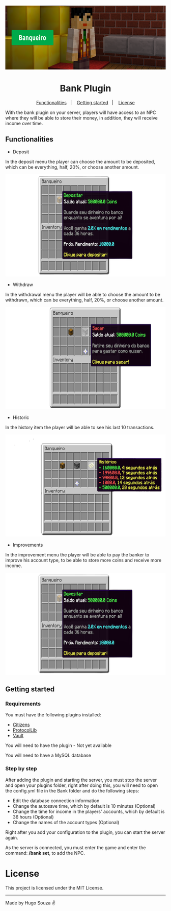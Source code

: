 <p align="center">
    <img src=".github/images/banner.png" height="200px" />
</p>

<h1 align="center">Bank Plugin</h1>

<p align="center">
  <a href="#functionalities">Functionalities</a>&nbsp;&nbsp;&nbsp;|&nbsp;&nbsp;&nbsp;
  <a href="#getting-started">Getting started</a>&nbsp;&nbsp;&nbsp;|&nbsp;&nbsp;&nbsp;
  <a href="#license">License</a>
</p>

With the bank plugin on your server, players will have access to an NPC where they will be able to store their money, in addition, they will receive income over time.

## Functionalities

- Deposit

In the deposit menu the player can choose the amount to be deposited, which can be everything, half, 20%, or choose another amount.

<p align="center">
    <img src=".github/images/deposit.png" height="320px" />
</p>

- Withdraw

In the withdrawal menu the player will be able to choose the amount to be withdrawn, which can be everything, half, 20%, or choose another amount.

<p align="center">
    <img src=".github/images/withdraw.png" height="320px" />
</p>

- Historic

In the history item the player will be able to see his last 10 transactions.

<p align="center">
    <img src=".github/images/historic.png" height="320px" />
</p>

- Improvements

In the improvement menu the player will be able to pay the banker to improve his account type, to be able to store more coins and receive more income.

<p align="center">
    <img src=".github/images/deposit.png" height="320px" />
</p>

## Getting started

### Requirements

You must have the following plugins installed:
- [Citizens](https://dev.bukkit.org/projects/citizens)
- [ProtocolLib](https://dev.bukkit.org/projects/protocollib)
- [Vault](https://dev.bukkit.org/projects/vault)

You will need to have the plugin - Not yet available

You will need to have a MySQL database

### Step by step

After adding the plugin and starting the server, you must stop the server and open your plugins folder, right after doing this, you will need to open the config.yml file in the Bank folder and do the following steps:

- Edit the database connection information
- Change the autosave time, which by default is 10 minutes (Optional)
- Change the time for income in the players' accounts, which by default is 36 hours (Optional)
- Change the names of the account types (Optional)

Right after you add your configuration to the plugin, you can start the server again.

As the server is connected, you must enter the game and enter the command: <strong>/bank set</strong>, to add the NPC.

# License

This project is licensed under the MIT License.

<hr>

Made by Hugo Souza ✌️